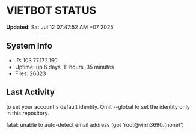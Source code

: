 # VIETBOT STATUS
**Updated**: Sat Jul 12 07:47:52 AM +07 2025

## System Info
- IP: 103.77.172.150
- Uptime: up 6 days, 11 hours, 35 minutes
- Files: 26323

## Last Activity

to set your account's default identity.
Omit --global to set the identity only in this repository.

fatal: unable to auto-detect email address (got 'root@vinh3690.(none)')
